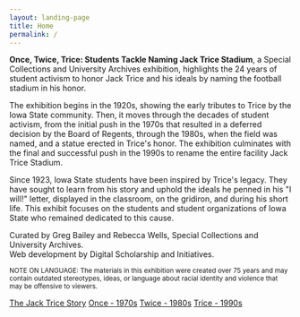 ```yaml
---
layout: landing-page
title: Home
permalink: /
---
```


**Once, Twice, Trice: Students Tackle Naming Jack Trice Stadium**, a Special Collections and University Archives exhibition, highlights the 24 years of student activism to honor Jack Trice and his ideals by naming the football stadium in his honor.

The exhibition begins in the 1920s, showing the early tributes to Trice by the Iowa State community. Then, it moves through the decades of student activism, from the initial push in the 1970s that resulted in a deferred decision by the Board of Regents, through the 1980s, when the field was named, and a statue erected in Trice's honor. The exhibition culminates with the final and successful push in the 1990s to rename the entire facility Jack Trice Stadium.

Since 1923, Iowa State students have been inspired by Trice's legacy. They have sought to learn from his story and uphold the ideals he penned in his "I will!" letter, displayed in the classroom, on the gridiron, and during his short life. This exhibit focuses on the students and student organizations of Iowa State who remained dedicated to this cause.

Curated by Greg Bailey and Rebecca Wells, Special Collections and University Archives.  
Web development by Digital Scholarship and Initiatives.

<small>NOTE ON LANGUAGE: The materials in this exhibition were created over 75 years and may contain outdated stereotypes, ideas, or language about racial identity and violence that may be offensive to viewers.</small>

<div class="text-center pt-4">
    <div class="btn-group flex-wrap" role="group" aria-label="Basic example">
        <a role="button" class="btn btn-outline-light btn-lg px-5 nav-buttons" href="{{ '/thejacktricestory.html' | relative_url }}">The Jack Trice Story</a>
        <a role="button" class="btn btn-outline-light btn-lg px-5 nav-buttons" href="{{ '/once.html' | relative_url }}">Once - 1970s</a>
        <a role="button" class="btn btn-outline-light btn-lg px-5 nav-buttons" href="{{ '/twice.html' | relative_url }}">Twice - 1980s</a>
        <a role="button" class="btn btn-outline-light btn-lg px-5 nav-buttons" href="{{ '/trice.html' | relative_url }}">Trice - 1990s</a>
    </div>
</div>
